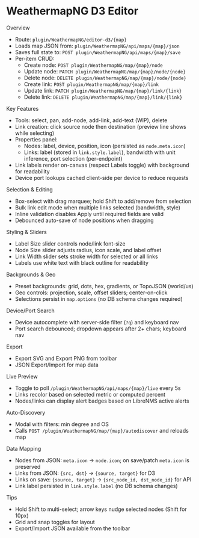 WeathermapNG D3 Editor
======================

Overview
- Route: `plugin/WeathermapNG/editor-d3/{map}`
- Loads map JSON from: `plugin/WeathermapNG/api/maps/{map}/json`
- Saves full state to: `POST plugin/WeathermapNG/api/maps/{map}/save`
- Per-item CRUD:
  - Create node: `POST plugin/WeathermapNG/map/{map}/node`
  - Update node: `PATCH plugin/WeathermapNG/map/{map}/node/{node}`
  - Delete node: `DELETE plugin/WeathermapNG/map/{map}/node/{node}`
  - Create link: `POST plugin/WeathermapNG/map/{map}/link`
  - Update link: `PATCH plugin/WeathermapNG/map/{map}/link/{link}`
  - Delete link: `DELETE plugin/WeathermapNG/map/{map}/link/{link}`

Key Features
- Tools: select, pan, add-node, add-link, add-text (WIP), delete
- Link creation: click source node then destination (preview line shows while selecting)
- Properties panel:
  - Nodes: label, device, position, icon (persisted as `node.meta.icon`)
  - Links: label (stored in `link.style.label`), bandwidth with unit inference, port selection (per-endpoint)
- Link labels render on-canvas (respect Labels toggle) with background for readability
- Device port lookups cached client-side per device to reduce requests

Selection & Editing
- Box-select with drag marquee; hold Shift to add/remove from selection
- Bulk link edit mode when multiple links selected (bandwidth, style)
- Inline validation disables Apply until required fields are valid
- Debounced auto-save of node positions when dragging

Styling & Sliders
- Label Size slider controls node/link font-size
- Node Size slider adjusts radius, icon scale, and label offset
- Link Width slider sets stroke width for selected or all links
- Labels use white text with black outline for readability

Backgrounds & Geo
- Preset backgrounds: grid, dots, hex, gradients, or TopoJSON (world/us)
- Geo controls: projection, scale, offset sliders; center-on-click
- Selections persist in `map.options` (no DB schema changes required)

Device/Port Search
- Device autocomplete with server-side filter (`?q`) and keyboard nav
- Port search debounced; dropdown appears after 2+ chars; keyboard nav

Export
- Export SVG and Export PNG from toolbar
- JSON Export/Import for map data

Live Preview
- Toggle to poll `/plugin/WeathermapNG/api/maps/{map}/live` every 5s
- Links recolor based on selected metric or computed percent
- Nodes/links can display alert badges based on LibreNMS active alerts

Auto-Discovery
- Modal with filters: min degree and OS
- Calls `POST /plugin/WeathermapNG/map/{map}/autodiscover` and reloads map

Data Mapping
- Nodes from JSON: `meta.icon` → `node.icon`; on save/patch `meta.icon` is preserved
- Links from JSON: `{src, dst}` → `{source, target}` for D3
- Links on save: `{source, target}` → `{src_node_id, dst_node_id}` for API
- Link label persisted in `link.style.label` (no DB schema changes)

Tips
- Hold Shift to multi-select; arrow keys nudge selected nodes (Shift for 10px)
- Grid and snap toggles for layout
- Export/Import JSON available from the toolbar

